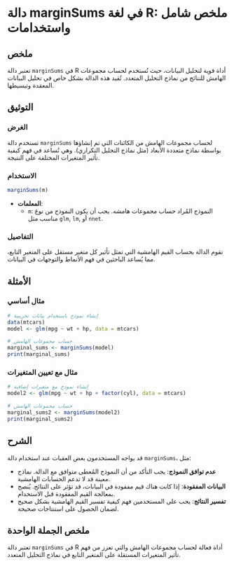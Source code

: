 <!--
Meta Description: # دالة marginSums في لغة R: ملخص شامل واستخدامات ## ملخص تعتبر دالة `marginSums` في R أداة قوية لتحليل البيانات، حيث تُستخدم لحساب مجموعات الهامش للنت...
Meta Keywords: marginsums, مجموعات, على, دالة, البيانات
-->

# دالة marginSums في لغة R: ملخص شامل واستخدامات

## ملخص
تعتبر دالة `marginSums` في R أداة قوية لتحليل البيانات، حيث تُستخدم لحساب مجموعات الهامش للنتائج من نماذج التحليل المتعدد. تُفيد هذه الدالة بشكل خاص في تحليل البيانات المعقدة وتبسيطها.

## التوثيق
### الغرض
تستخدم دالة `marginSums` لحساب مجموعات الهامش من الكائنات التي تم إنشاؤها بواسطة نماذج متعددة الأبعاد (مثل نماذج التحليل التكراري). وهي تُساعد في فهم كيفية تأثير المتغيرات المختلفة على النتيجة.

### الاستخدام
```R
marginSums(m)
```
- **المعلمات**:
  - `m`: النموذج المُراد حساب مجموعات هامشه. يجب أن يكون النموذج من نوع مناسب مثل `glm`, `lm`, أو `nnet`.

### التفاصيل
تقوم الدالة بحساب القيم الهامشية التي تمثل تأثير كل متغير مستقل على المتغير التابع، مما يُساعد الباحثين في فهم الأنماط والتوجهات في البيانات.

## الأمثلة
### مثال أساسي
```R
# إنشاء نموذج باستخدام بيانات تجريبية
data(mtcars)
model <- glm(mpg ~ wt + hp, data = mtcars)

# حساب مجموعات الهامش
marginal_sums <- marginSums(model)
print(marginal_sums)
```

### مثال مع تعيين المتغيرات
```R
# إنشاء نموذج مع متغيرات إضافية
model2 <- glm(mpg ~ wt + hp + factor(cyl), data = mtcars)

# حساب مجموعات الهامش
marginal_sums2 <- marginSums(model2)
print(marginal_sums2)
```

## الشرح
قد يواجه المستخدمون بعض العقبات عند استخدام دالة `marginSums`، مثل:
- **عدم توافق النموذج**: يجب التأكد من أن النموذج المُعطى متوافق مع الدالة. نماذج معينة قد لا تدعم الحسابات الهامشية.
- **البيانات المفقودة**: إذا كانت هناك قيم مفقودة في البيانات، قد تؤثر على النتائج. يُنصح بمعالجة القيم المفقودة قبل الاستخدام.
- **تفسير النتائج**: يجب على المستخدمين فهم كيفية تفسير القيم الهامشية بشكل صحيح لضمان الحصول على استنتاجات صحيحة.

## ملخص الجملة الواحدة
تعتبر دالة `marginSums` في R أداة فعالة لحساب مجموعات الهامش والتي تعزز من فهم تأثير المتغيرات المستقلة على المتغير التابع في نماذج التحليل المتعدد.